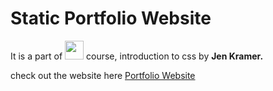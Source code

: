 
<h1>Static Portfolio Website</h1>
<p>It is a part of <img src="https://frontendmasters.github.io/bootcamp/static/FrontendMastersLogo-f72cae0c73fecbb6beecea606d8fabd3-ad675.png" style="height:30px;"> course, introduction to css by <b>Jen Kramer.</b></p>
<p>check out the website here <a href="https://jawadafkar.github.io" target="_blank""> Portfolio Website</a></p>
